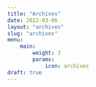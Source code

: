 ```yaml
---
title: "Archives"
date: 2022-03-06
layout: "archives"
slug: "archives"
menu:
    main:
        weight: 3
        params: 
            icon: archives
draft: true
---
```

